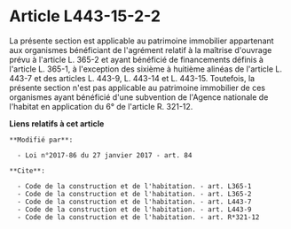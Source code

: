 # Article L443-15-2-2

La présente section est applicable au patrimoine immobilier appartenant aux organismes bénéficiant de l'agrément relatif à la
maîtrise d'ouvrage prévu à l'article L. 365-2 et ayant bénéficié de financements définis à l'article L. 365-1, à l'exception
des sixième à huitième alinéas de l'article L. 443-7 et des articles L. 443-9, L. 443-14 et L. 443-15. Toutefois, la présente
section n'est pas applicable au patrimoine immobilier de ces organismes ayant bénéficié d'une subvention de l'Agence
nationale de l'habitat en application du 6° de l'article R. 321-12.

**Liens relatifs à cet article**

	**Modifié par**:

	  - Loi n°2017-86 du 27 janvier 2017 - art. 84

	**Cite**:

	  - Code de la construction et de l'habitation. - art. L365-1
	  - Code de la construction et de l'habitation. - art. L365-2
	  - Code de la construction et de l'habitation. - art. L443-7
	  - Code de la construction et de l'habitation. - art. L443-9
	  - Code de la construction et de l'habitation. - art. R*321-12
